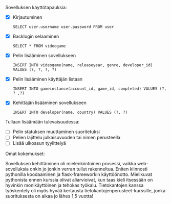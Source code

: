 Sovelluksen käyttötapauksia:

- [x] Kirjautuminen

    `SELECT user.username user.password FROM user`
- [x] Backlogin selaaminen

    `SELECT * FROM videogame`
- [x] Pelin lisääminen sovellukseen

    `INSERT INTO videogame(name, releaseyear, genre, developer_id) VALUES (?, ?, ?, ?)`
- [x] Pelin lisääminen käyttäjän listaan

    `INSERT INTO gameinstance(account_id, game_id, completed) VALUES (?, ? ,?)`
- [x] Kehittäjän lisääminen sovellukseen

    `INSERT INTO developer(name, country) VALUES (?, ?)`

Tullaan lisäämään tulevaisuudessa:
- [ ] Pelin statuksen muuttaminen suoritetuksi
- [ ] Pelien lajittelu julkaisuvuoden tai nimen perusteella
- [ ] Lisää ulkoasun tyylittelyä

Omat kokemukset:

Sovelluksen kehittäminen oli mielenkiintoinen prosessi, vaikka web-sovelluksia onkin jo jonkin verran tullut rakenneltua. Eniten kiinnosti pythonilla koodaaminen ja flask-frameworkin käyttöönotto. Mielikuvat pythonista ennen kurssia olivat aliarvioivat, kun taas kieli itsessään on hyvinkin monikäyttöinen ja tehokas työkalu.
Tietokantojen kanssa työskentely oli myös hyvää kertausta tietokantojenperusteet-kurssille, jonka suorituksesta on aikaa jo lähes 1,5 vuotta!